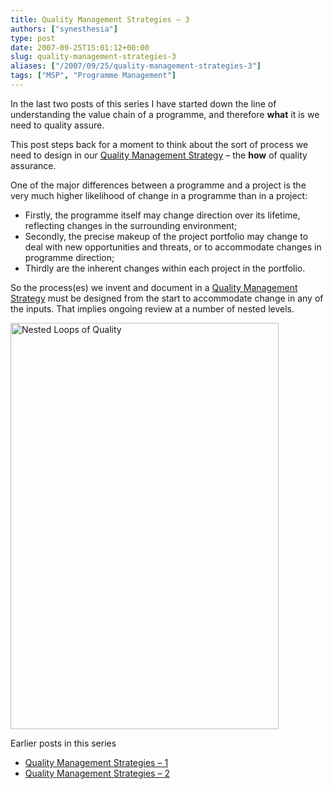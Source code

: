 ```yaml
---
title: Quality Management Strategies – 3
authors: ["synesthesia"]
type: post
date: 2007-09-25T15:01:12+00:00
slug: quality-management-strategies-3 
aliases: ["/2007/09/25/quality-management-strategies-3"]
tags: ["MSP", "Programme Management"]
---
```

In the last two posts of this series I have started down the line of understanding the value chain of a programme, and therefore **what** it is we need to quality assure.

This post steps back for a moment to think about the sort of process we need to design in our [Quality Management Strategy][1] – the **how** of quality assurance.

One of the major differences between a programme and a project is the very much higher likelihood of change in a programme than in a project:

  * Firstly, the programme itself may change direction over its lifetime, reflecting changes in the surrounding environment;
  * Secondly, the precise makeup of the project portfolio may change to deal with new opportunities and threats, or to accommodate changes in programme direction;
  * Thirdly are the inherent changes within each project in the portfolio.

So the process(es) we invent and document in a [Quality Management Strategy][1] must be designed from the start to accommodate change in any of the inputs. That implies ongoing review at a number of nested levels.

<a rel="attachment wp-att-1656" href="https://www.synesthesia.co.uk/blog/archives/2007/09/25/quality-management-strategies-3/nested-loops-of-quality/"><img class="aligncenter size-full wp-image-1656" title="Nested Loops of Quality" src="https://www.synesthesia.co.uk/blog/wp/uploads/2007/09/nested-loops-of-quality.png" alt="Nested Loops of Quality" width="429" height="650" /></a>

Earlier posts in this series

  * [Quality Management Strategies &#8211; 1][2]
  * [Quality Management Strategies &#8211; 2][3]

 [1]: /wikka/QualityManagementStrategy
 [2]: https://www.synesthesia.co.uk/blog/archives/2007/09/25/quality-management-strategies-1/ "Permanent Link to Quality Management Strategies - 1"
 [3]: https://www.synesthesia.co.uk/blog/archives/2007/09/25/quality-management-strategies-2/ "Permanent Link to Quality Management Strategies - 2"
